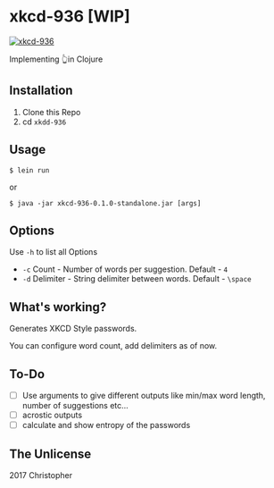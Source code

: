 # xkcd-936 [WIP]

[![xkcd-936](http://imgs.xkcd.com/comics/password_strength.png)](https://xkcd.com/936/)

Implementing 👆in Clojure

## Installation

1. Clone this Repo
2. cd `xkdd-936`

## Usage

    $ lein run

or

    $ java -jar xkcd-936-0.1.0-standalone.jar [args]

## Options

Use `-h` to list all Options

* `-c` Count - Number of words per suggestion. Default - `4`
* `-d` Delimiter - String delimiter between words. Default - `\space`

## What's working?

Generates XKCD Style passwords.

You can configure word count, add delimiters as of now.

## To-Do

- [ ] Use arguments to give different outputs like min/max word length, number of suggestions etc...
- [ ] acrostic outputs
- [ ] calculate and show entropy of the passwords

## The Unlicense

2017 Christopher

